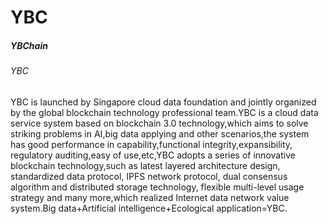 ﻿
# YBC
##### YBChain
###### YBC

YBC is launched by Singapore cloud data foundation and jointly organized by the global blockchain technology professional team.YBC is a cloud data service system based on blockchain 3.0 technology,which aims to solve striking problems in AI,big data applying and other scenarios,the system has good performance in capability,functional integrity,expansibility, regulatory auditing,easy of use,etc,YBC adopts a series of innovative blockchain technology,such as latest layered architecture design, standardized data protocol, IPFS network protocol, dual consensus algorithm and distributed storage technology, flexible multi-level usage strategy and many more,which realized Internet data network value system.Big data+Artificial intelligence+Ecological application=YBC.
    

    


